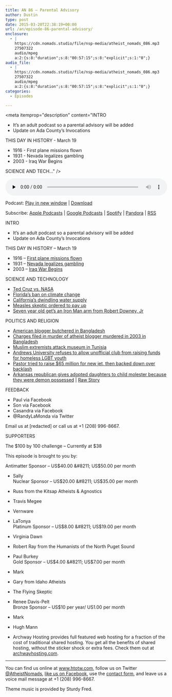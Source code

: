 ```yaml
---
title: AN 86 – Parental Advisory
author: Dustin
type: post
date: 2015-03-20T22:38:19+00:00
url: /an/episode-86-parental-advisory/
enclosure:
  - |
    https://cdn.nomads.studio/file/nsp-media/atheist_nomads_086.mp3
    27507322
    audio/mpeg
    a:2:{s:8:"duration";s:8:"00:57:15";s:8:"explicit";s:1:"0";}
audio_file:
  - |
    https://cdn.nomads.studio/file/nsp-media/atheist_nomads_086.mp3
    27507322
    audio/mpeg
    a:2:{s:8:"duration";s:8:"00:57:15";s:8:"explicit";s:1:"0";}
categories:
  - Episodes

---
```

<div itemscope itemtype="http://schema.org/AudioObject">
  <meta itemprop="name" content="Episode 86 &#8211; Parental Advisory" />
  
  <meta itemprop="uploadDate" content="2015-03-20T16:38:19-06:00" />
  
  <meta itemprop="encodingFormat" content="audio/mpeg" />
  
  <meta itemprop="duration" content="PT57M15S" />
  
  <meta itemprop="description" content="INTRO
* It’s an adult podcast so a parental advisory will be added
* Update on Ada County’s Invocations

THIS DAY IN HISTORY - March 19

* 1916 - First plane missions flown
* 1931 - Nevada legalizes gambling
* 2003 - Iraq War Begins

SCIENCE AND TECH..." />
  
  <meta itemprop="contentUrl" content="https://dts.podtrac.com/redirect.mp3/cdn.nomads.studio/file/nsp-media/atheist_nomads_086.mp3" />
  
  <meta itemprop="contentSize" content="26.2" />
  </p> 
  
  <div class="powerpress_player" id="powerpress_player_8341">
    <audio class="wp-audio-shortcode" id="audio-5152-85" preload="none" style="width: 100%;" controls="controls"><source type="audio/mpeg" src="https://dts.podtrac.com/redirect.mp3/cdn.nomads.studio/file/nsp-media/atheist_nomads_086.mp3?_=85" /><a href="https://dts.podtrac.com/redirect.mp3/cdn.nomads.studio/file/nsp-media/atheist_nomads_086.mp3">https://dts.podtrac.com/redirect.mp3/cdn.nomads.studio/file/nsp-media/atheist_nomads_086.mp3</a></audio>
  </div>
</div>

<p class="powerpress_links powerpress_links_mp3">
  Podcast: <a href="https://dts.podtrac.com/redirect.mp3/cdn.nomads.studio/file/nsp-media/atheist_nomads_086.mp3" class="powerpress_link_pinw" target="_blank" title="Play in new window" onclick="return powerpress_pinw('https://htotw.com/?powerpress_pinw=5152-podcast');" rel="nofollow">Play in new window</a> | <a href="https://dts.podtrac.com/redirect.mp3/cdn.nomads.studio/file/nsp-media/atheist_nomads_086.mp3" class="powerpress_link_d" title="Download" rel="nofollow" download="atheist_nomads_086.mp3">Download</a>
</p>

<p class="powerpress_links powerpress_subscribe_links">
  Subscribe: <a href="https://podcasts.apple.com/us/podcast/humanists-take-on-the-world/id530050098?mt=2&ls=1" class="powerpress_link_subscribe powerpress_link_subscribe_itunes" target="_blank" title="Subscribe on Apple Podcasts" rel="nofollow">Apple Podcasts</a> | <a href="https://www.google.com/podcasts?feed=aHR0cDovL2F0aGVpc3Rub21hZHMubGlic3luLmNvbS9yc3M%3D" class="powerpress_link_subscribe powerpress_link_subscribe_googleplay" target="_blank" title="Subscribe on Google Podcasts" rel="nofollow">Google Podcasts</a> | <a href="https://open.spotify.com/show/3LzK2xZGike6Tc1GEMtMbr?si=LieN9SNuTpq96smuaUsH8A" class="powerpress_link_subscribe powerpress_link_subscribe_spotify" target="_blank" title="Subscribe on Spotify" rel="nofollow">Spotify</a> | <a href="https://www.pandora.com/podcast/atheist-nomads/PC:10122?corr=62071012&part=ug" class="powerpress_link_subscribe powerpress_link_subscribe_pandora" target="_blank" title="Subscribe on Pandora" rel="nofollow">Pandora</a> | <a href="https://htotw.com/feed/podcast/" class="powerpress_link_subscribe powerpress_link_subscribe_rss" target="_blank" title="Subscribe via RSS" rel="nofollow">RSS</a>
</p>

INTRO  
* It’s an adult podcast so a parental advisory will be added  
* Update on Ada County’s Invocations

THIS DAY IN HISTORY &#8211; March 19

* 1916 &#8211; <a href="http://www.history.com/this-day-in-history/first-u-s-air-combat-mission-begins" target="_blank" rel="noopener">First plane missions flown</a>  
* 1931 &#8211; <a href="http://www.history.com/this-day-in-history/nevada-legalizes-gambling" target="_blank" rel="noopener">Nevada legalizes gambling</a>  
* 2003 &#8211; <a href="http://www.history.com/this-day-in-history/war-in-iraq-begins" target="_blank" rel="noopener">Iraq War Begins</a>

SCIENCE AND TECHNOLOGY

* <a href="http://mashable.com/2015/03/12/ted-cruz-nasa-earth-science-attack/" target="_blank" rel="noopener">Ted Cruz vs. NASA</a>  
* <a href="http://www.miamiherald.com/news/state/florida/article12983720.html" target="_blank" rel="noopener">Florida’s ban on climate change</a>  
* <a href="http://www.rawstory.com/rs/2015/03/california-only-has-one-years-worth-of-water-left-nasa-scientist-warns/" target="_blank" rel="noopener">California’s dwindling water supply</a>  
* <a href="http://www.bbc.com/news/world-europe-31864218" target="_blank" rel="noopener">Measles skeptic ordered to pay up</a>  
* <a href="http://www.engadget.com/2015/03/13/3d-printed-iron-man-gauntlet-becomes-a-kids-awesome-bionic-arm/" target="_blank" rel="noopener">Seven year old get’s an Iron Man arm from Robert Downey, Jr</a>

POLITICS AND RELIGION

* <a href="http://www.cnn.com/2015/02/28/asia/bangladeshi-american-blogger-dead/" target="_blank" rel="noopener">American blogger butchered in Bangladesh</a>  
* <a href="http://www.dw.de/eight-accused-of-2013-murder-of-atheist-blogger-in-bangladesh/a-18322552" target="_blank" rel="noopener">Charges filed in murder of atheist blogger murdered in 2003 in Bangladesh</a>  
* <a href="http://www.msn.com/en-us/news/world/islamic-state-group-claims-tunisia-attack-that-killed-23/ar-BBiqmqN" target="_blank" rel="noopener">Muslim extremists attack museum in Tunisia</a>  
* <a href="http://www.queerty.com/christian-college-cancels-bake-sale-for-gay-youth-students-raise-10000-anyway-20150313" target="_blank" rel="noopener">Andrews University refuses to allow unofficial club from raising funds for homeless LGBT youth</a>  
* <a href="http://www.rawstory.com/rs/2015/03/prosperity-gospel-pastor-pulls-online-appeal-for-congregation-to-buy-him-a-new-65-million-jet/" target="_blank" rel="noopener">Pastor tried to raise $65 million for new jet, then backed down over backlash</a>  
* <a href="http://www.arktimes.com/arkansas/casting-out-demons-why-justin-harris-got-rid-of-kids-he-applied-pressure-to-adopt/Content?oid=3725371" target="_blank" rel="noopener">Arkansas republican gives adopted daughters to child molester because they were demon possessed</a> | <a href="http://www.rawstory.com/rs/2015/03/arkansas-republican-gave-adopted-girls-to-rapist-because-they-were-possessed-by-demons-report/" target="_blank" rel="noopener">Raw Story</a>

FEEDBACK

* Paul via Facebook  
* Son via Facebook  
* Casandra via Facebook  
* @RandyLaMonda via Twitter

Email us at [redacted] or call us at +1 (208) 996-8667.

SUPPORTERS

The $100 by 100 challenge &#8211; Currently at $38

This episode is brought to you by:

Antimatter Sponsor &#8211; US$40.00 &#8211; US$50.00 per month  
* Sally  
Nuclear Sponsor &#8211; US$20.00 &#8211; US$35.00 per month  
* Russ from the Kitsap Atheists & Agnostics  
* Travis Megee  
* Vernware  
* LaTonya  
Platinum Sponsor &#8211; US$8.00 &#8211; US$19.00 per month  
* Virginia Dawn  
* Robert Ray from the Humanists of the North Puget Sound  
* Paul Burkey  
Gold Sponsor &#8211; US$4.00 &#8211; US$7.00 per month  
* Mark  
* Gary from Idaho Atheists  
* The Flying Skeptic  
* Renee Davis-Pelt  
Bronze Sponsor &#8211; US$10 per year/ US1.00 per month  
* Mark  
* Hugh Mann

* Archway Hosting provides full featured web hosting for a fraction of the cost of traditional shared hosting. You get all the benefits of shared hosting, without the sticker shock or extra fees. Check them out at <a href="http://archwayhosting.com/" target="_blank" rel="noopener">archwayhosting.com</a>.

<hr width="500" />

You can find us online at <a href="https://www.htotw.com/" target="_blank" rel="noopener">www.htotw.com</a>, follow us on Twitter <a href="https://htotw.com/twitter" target="_blank" rel="noopener">@AtheistNomads</a>, <a href="https://htotw.com/facebook" target="_blank" rel="noopener">like us on Facebook</a>, use the [contact form](https://htotw.com/contact), and leave us a voice mail message at +1 (208) 996-8667.

Theme music is provided by Sturdy Fred.